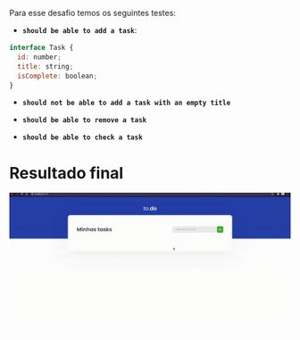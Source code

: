Para esse desafio temos os seguintes testes:

- **`should be able to add a task`**: 
```js
interface Task {
  id: number;
  title: string;
  isComplete: boolean;
}
```

- **`should not be able to add a task with an empty title`**

- **`should be able to remove a task`**

- **`should be able to check a task`**

# Resultado final
<p align="center" style="display: flex; align-items: flex-start; justify-content: center;">
  <img alt="completed" title="#D1" src="public/completed.gif" width="1024px">
</p>
